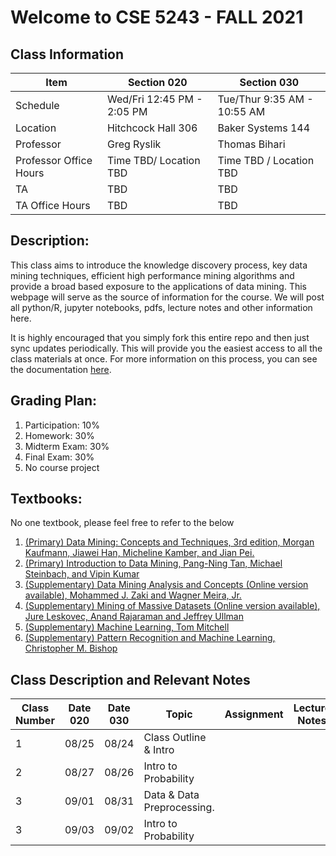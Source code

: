 # Welcome to CSE 5243 - FALL 2021

## Class Information

Item                     | Section 020                  |  Section 030
------------------------ | -----------                  | ------------
Schedule                 | Wed/Fri 12:45 PM - 2:05 PM   | Tue/Thur 9:35 AM - 10:55 AM
 Location                | Hitchcock Hall 306           | Baker Systems 144
 Professor               | Greg Ryslik                  | Thomas Bihari
 Professor Office Hours  | Time TBD/ Location TBD       | Time TBD / Location TBD
 TA                      | TBD                          | TBD
 TA Office Hours         | TBD                          | TBD



## Description: 
This class aims to introduce the knowledge discovery process, key data mining techniques, efficient high performance mining algorithms and provide a broad based exposure to the applications of data mining. This webpage will serve as the source of information for the course. We will post all python/R, jupyter notebooks, pdfs, lecture notes and other information here. 

It is highly encouraged that you simply fork this entire repo and then just sync updates periodically. This will provide you the easiest access to all the class materials at once. For more information on this process, you can see the documentation [here](https://docs.github.com/en/get-started/quickstart/fork-a-repo). 

## Grading Plan: 
1. Participation: 10%
2. Homework: 30%
3. Midterm Exam: 30%
4. Final Exam: 30%
5. No course project

## Textbooks:
No one textbook, please feel free to refer to the below


1. [(Primary) Data Mining: Concepts and Techniques, 3rd edition, Morgan Kaufmann, Jiawei Han, Micheline Kamber, and Jian Pei.](http://hanj.cs.illinois.edu/bk3/)
2. [(Primary) Introduction to Data Mining, Pang-Ning Tan, Michael Steinbach, and Vipin Kumar](http://www-users.cs.umn.edu/~kumar/dmbook/index.php)
3. [(Supplementary) Data Mining Analysis and Concepts (Online version available), Mohammed J. Zaki and Wagner Meira, Jr.](http://www.dataminingbook.info/pmwiki.php/Main/BookDownload)
4. [(Supplementary) Mining of Massive Datasets (Online version available), Jure Leskovec, Anand Rajaraman and Jeffrey Ullman](http://www.mmds.org/)
5. [(Supplementary) Machine Learning, Tom Mitchell](http://www.cs.cmu.edu/~tom/mlbook.html)
6. [(Supplementary) Pattern Recognition and Machine Learning, Christopher M. Bishop](http://research.microsoft.com/en-us/um/people/cmbishop/prml/)


## Class Description and Relevant Notes

Class Number | Date 020 | Date 030 | Topic                           |       Assignment      | Lecture Notes  | Related Files
------------ | -------- | -------- | -----------------------         | --------------------- | -------------  | -------------
     1       |   08/25  |  08/24   |   Class Outline  & Intro        |                       |                |
     2       |   08/27  |   08/26  |   Intro to Probability          |                       |                |
     3       |   09/01  |   08/31  |   Data & Data Preprocessing.    |                       |                |
     3       |   09/03  |   09/02  |   Intro to Probability          |                       |                |

     

